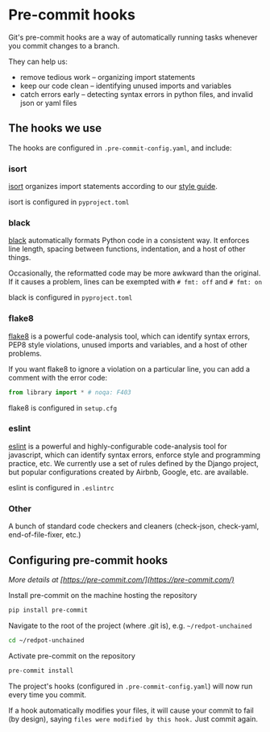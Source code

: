 # Pre-commit hooks
Git's pre-commit hooks are a way of automatically running tasks whenever you commit changes to a branch.

They can help us:
* remove tedious work – organizing import statements
* keep our code clean – identifying unused imports and variables
* catch errors early – detecting syntax errors in python files, and invalid json or yaml files

## The hooks we use
The hooks are configured in `.pre-commit-config.yaml`, and include:
### isort
[isort](https://pycqa.github.io/isort/) organizes import statements according to our [style guide](style-guide.md).

isort is configured in `pyproject.toml`

### black
[black](https://black.readthedocs.io/en/stable/) automatically formats Python code in a consistent way.  It enforces line length, spacing between functions, indentation, and a host of other things.

Occasionally, the reformatted code may be more awkward than the original.  If it causes a problem, lines can be exempted with `# fmt: off` and `# fmt: on`

black is configured in `pyproject.toml`

### flake8
[flake8](https://flake8.pycqa.org/en/latest/) is a powerful code-analysis tool, which can identify syntax errors, PEP8 style violations, unused imports and variables, and a host of other problems.

If you want flake8 to ignore a violation on a particular line, you can add a comment with the error code:
```python
from library import * # noqa: F403
```

flake8 is configured in `setup.cfg`

### eslint
[eslint](https://eslint.org/) is a powerful and highly-configurable code-analysis tool for javascript, which can
identify syntax errors, enforce style and programming practice, etc.  We currently use a set of rules defined by the
Django project, but popular configurations created by Airbnb, Google, etc. are available.

eslint is configured in `.eslintrc`

### Other
A bunch of standard code checkers and cleaners (check-json, check-yaml, end-of-file-fixer, etc.)

## Configuring pre-commit hooks
_More details at [https://pre-commit.com/](https://pre-commit.com/)_

Install pre-commit on the machine hosting the repository
```bash
pip install pre-commit
```

Navigate to the root of the project (where .git is), e.g. `~/redpot-unchained`
```bash
cd ~/redpot-unchained
```

Activate pre-commit on the repository
```bash
pre-commit install
```

The project's hooks (configured in `.pre-commit-config.yaml`) will now run every time you commit.

If a hook automatically modifies your files, it will cause your commit to fail (by design), saying
`files were modified by this hook.` Just commit again.
